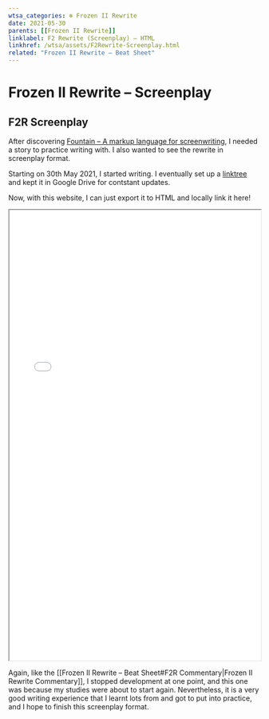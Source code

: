 ```yaml
---
wtsa_categories: ❄️ Frozen II Rewrite
date: 2021-05-30
parents: [[Frozen II Rewrite]]
linklabel: F2 Rewrite (Screenplay) – HTML
linkhref: /wtsa/assets/F2Rewrite-Screenplay.html
related: "Frozen II Rewrite – Beat Sheet"
---
```


# Frozen II Rewrite – Screenplay

## F2R Screenplay

After discovering [Fountain – A markup language for screenwriting](https://fountain.io/), I needed a story to practice writing with. I also wanted to see the rewrite in screenplay format.

Starting on 30th May 2021, I started writing. I eventually set up a [linktree](https://linktr.ee/wtstorya) and kept it in Google Drive for contstant updates.

Now, with this website, I can just export it to HTML and locally link it here!

<iframe class="html" src="/wtsa/assets/F2Rewrite-Screenplay.html" width="100%" height="900px"  marginheight="0" marginwidth="0">Loading…</iframe>

Again, like the [[Frozen II Rewrite – Beat Sheet#F2R Commentary|Frozen II Rewrite Commentary]], I stopped development at one point, and this one was because my studies were about to start again. Nevertheless, it is a very good writing experience that I learnt lots from and got to put into practice, and I hope to finish this screenplay format.
